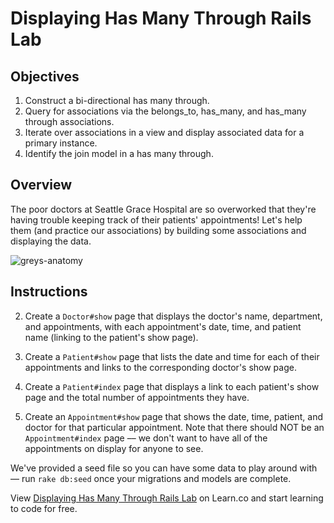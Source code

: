 # Displaying Has Many Through Rails Lab

## Objectives

1. Construct a bi-directional has many through.
2. Query for associations via the belongs_to, has_many, and has_many through associations.
3. Iterate over associations in a view and display associated data for a primary instance.
4. Identify the join model in a has many through.

## Overview

The poor doctors at Seattle Grace Hospital are so overworked that they're having trouble keeping track of their patients' appointments! Let's help them (and practice our associations) by building some associations and displaying the data.

![greys-anatomy](http://57.media.tumblr.com/cbcd8f29790e720e4cea60f44cb2c6b9/tumblr_mrbut3kX1g1r6kab2o1_500.gif)

## Instructions

<!-- First, fork and clone this lab.

You'll need to create all of the migrations, models, controllers, and views for this lab.

***NOTE***: As with much of our Rails curriculum, remember to always use the `--no-test-framework` flag when you generate models, controllers, etc. That way, the Rails generators will not create additional tests on top of the test suite that already comes with the lesson. E.g., `rails g model User username:string email:string --no-test-framework`. -->

<!-- ***Additional note about routes and generators***: We've written the routes for you in the `config/routes.rb` file, so be sure to use the `--skip-routes` flag. This prevents the Rails generators from adding any unnecessary routes. You can use however many flags you need in the generators, so something like `rails g model Post title:string content:text --no-test-framework --skip-routes` is perfectly valid. (If you want to see what other flags and options are available, you can run commands such as `rails g --help` and `rails g model --help`.) -->
<!-- 
1. Create migrations and models for doctor, patient, and appointment. Because this is for a hospital, a doctor can have many patients, but a patient can also have many doctors. Patients and doctors both have many appointments. Our `appointments` table should have a column called `appointment_datetime` to represent the date and time the appointment will take place. (When you display this datetime, make sure it's in a human readable format. The tests will be expecting "January 12, 2016 at 3:00".) -->

2. Create a `Doctor#show` page that displays the doctor's name, department, and appointments, with each appointment's date, time, and patient name (linking to the patient's show page).

3. Create a `Patient#show` page that lists the date and time for each of their appointments and links to the corresponding doctor's show page.

4. Create a `Patient#index` page that displays a link to each patient's show page and the total number of appointments they have.

5. Create an `Appointment#show` page that shows the date, time, patient, and doctor for that particular appointment. Note that there should NOT be an `Appointment#index` page –– we don't want to have all of the appointments on display for anyone to see.

We've provided a seed file so you can have some data to play around with –– run `rake db:seed` once your migrations and models are complete.

<p data-visibility='hidden'>View <a href='https://learn.co/lessons/displaying-has-many-through-rails-lab' title='Displaying Has Many Through Rails Lab'>Displaying Has Many Through Rails Lab</a> on Learn.co and start learning to code for free.</p>
